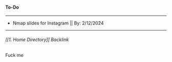 #### To-Do
---
- Nmap slides for Instagram  || By: 2/12/2024
- - -

###### [[1. Home Directory]] Backlink


Fuck me
